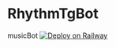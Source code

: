 # RhythmTgBot
musicBot
[![Deploy on Railway](https://railway.app/button.svg)](https://railway.app/new/template/SlYn2Z?referralCode=WyPihI)
